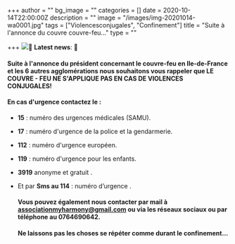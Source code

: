 +++
author = ""
bg_image = ""
categories = []
date = 2020-10-14T22:00:00Z
description = ""
image = "/images/img-20201014-wa0001.jpg"
tags = ["Violencesconjugales", "Confinement"]
title = "Suite à l'annonce du couvre couvre-feu..."
type = ""

+++
![](/images/img-20201014-wa0002.jpg)📣 **Latest news**: 📢

#### Suite à l'annonce du président concernant le couvre-feu en Ile-de-France et les 6 autres agglomérations nous souhaitons vous rappeler que LE COUVRE - FEU NE S'APPLIQUE PAS EN CAS DE VIOLENCES CONJUGALES!

#### En cas d'urgence contactez le :

* **15** : numéro des urgences médicales (SAMU).
* **17** : numéro d'urgence de la police et la gendarmerie.
* **112** : numéro d'urgence européen.
* **119** : numéro d'urgence pour les enfants.
* **3919** anonyme et gratuit .
* Et par **Sms au 114** : numéro d’urgence .

  #### Vous pouvez également nous contacter par mail à **associationmyharmony@gmail.com** ou via les réseaux sociaux ou par téléphone au **0764690642**.

  #### Ne laissons pas les choses se répéter comme durant le confinement...
